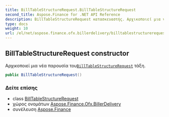 ```yaml
---
title: BillTableStructureRequest.BillTableStructureRequest
second_title: Aspose.Finance for .NET API Reference
description: BillTableStructureRequest κατασκευαστής. Αρχικοποιεί μια νέα παρουσία τουBillTableStructureRequest τάξη.
type: docs
weight: 10
url: /el/net/aspose.finance.ofx.billerdelivery/billtablestructurerequest/billtablestructurerequest/
---
```

## BillTableStructureRequest constructor

Αρχικοποιεί μια νέα παρουσία του[`BillTableStructureRequest`](../) τάξη.

```csharp
public BillTableStructureRequest()
```

### Δείτε επίσης

* class [BillTableStructureRequest](../)
* χώρος ονομάτων [Aspose.Finance.Ofx.BillerDelivery](../../billtablestructurerequest/)
* συνέλευση [Aspose.Finance](../../../)


